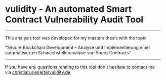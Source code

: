 # vulidity - An automated Smart Contract Vulnerability Audit Tool
--------------------------------------------

This analysis tool was developed for my masters thesis with the topic

"Secure Blockchain Development – Analyse und Implementierung einer
automatisierten Schwachstellenanalyse von Smart Contracts"

--------------------------------------------

If you have any questions relating to this tool don't hesitate to
contact me via christian.siegert@vulidity.de
